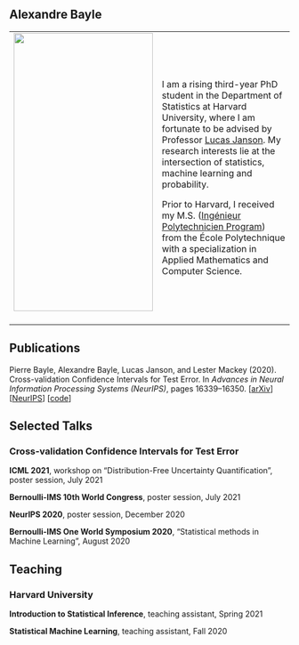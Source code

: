 ## Alexandre Bayle

<table class="imgtable"><tr><td>
<img src="../Photo_Alexandre_Bayle.jpg" alt="" width="250" height="500"/>&nbsp;</td>
<td align="left"><p>I am a rising third-year PhD student in the Department of Statistics at Harvard University, where I am fortunate to be advised by Professor <a href="http://lucasjanson.fas.harvard.edu/">Lucas Janson</a>. My research interests lie at the intersection of statistics, machine learning and probability.
</p>
<p>
Prior to Harvard, I received my M.S. (<a href="https://programmes.polytechnique.edu/en/ingenieur-polytechnicien-program/ingenieur-polytechnicien-program">Ingénieur Polytechnicien Program</a>) from the École Polytechnique with a specialization in Applied Mathematics and Computer Science.
</p>
</td></tr></table>

## Publications

Pierre Bayle, Alexandre Bayle, Lucas Janson, and Lester Mackey (2020). Cross-validation Confidence Intervals for Test Error. In _Advances in Neural Information Processing Systems (NeurIPS)_, pages 16339–16350.
[[arXiv](https://arxiv.org/abs/2007.12671)]
[[NeurIPS](https://papers.nips.cc/paper/2020/file/bce9abf229ffd7e570818476ee5d7dde-Paper.pdf)]
[[code](https://github.com/alexandre-bayle/cvci)]

## Selected Talks

### Cross-validation Confidence Intervals for Test Error

**ICML 2021**, workshop on “Distribution-Free Uncertainty Quantification”, poster session, July 2021

**Bernoulli-IMS 10th World Congress**, poster session, July 2021

**NeurIPS 2020**, poster session, December 2020

**Bernoulli-IMS One World Symposium 2020**, “Statistical methods in Machine Learning”, August 2020

## Teaching

### Harvard University

**Introduction to Statistical Inference**, teaching assistant, Spring 2021

**Statistical Machine Learning**, teaching assistant, Fall 2020

